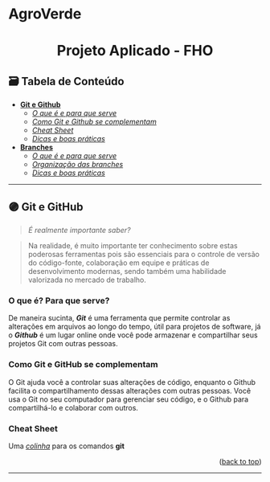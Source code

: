 # AgroVerde

<div name="readme-top">
  <h1 align=center>Projeto Aplicado - FHO</h1>
</div>

## 🗃️ Tabela de Conteúdo
- **[Git e Github](#git-e-github)**
  - *[O que é e para que serve](#o-que-e-e-pra-que-serve)*
  - *[Como Git e Github se complementam](#como-git-e-github-se-complementam)*
  - *[Cheat Sheet](#cheat-sheet)*
  - *[Dicas e boas práticas]()*
- **[Branches](#branches)**
  - *[O que é e para que serve]()*
  - *[Organização das branches]()*
  - *[Dicas e boas práticas]()*

<hr name="sobre-o-grupo-x">

## 🟣 Git e GitHub

>*É realmente importante saber?*

>Na realidade, é muito importante ter conhecimento sobre estas poderosas ferramentas pois são essenciais para o controle de versão do código-fonte, colaboração em equipe e práticas de desenvolvimento modernas, sendo também uma habilidade valorizada no mercado de trabalho.

<div name="o-que-e-e-pra-que-serve"></div>

### O que é? Para que serve?

De maneira sucinta, ***Git*** é uma ferramenta que permite controlar as alterações em arquivos ao longo do tempo, útil para projetos de software, já o ***Github*** é um lugar online onde você pode armazenar e compartilhar seus projetos Git com outras pessoas.

<div name="como-git-e-github-se-complementam"></div>

### Como Git e GitHub se complementam

O Git ajuda você a controlar suas alterações de código, enquanto o Github facilita o compartilhamento dessas alterações com outras pessoas. Você usa o Git no seu computador para gerenciar seu código, e o Github para compartilhá-lo e colaborar com outros.

<div name="cheat-sheet"></div>

### Cheat Sheet

Uma [*colinha*](./DocumentosDeApoio/GitGithubCheatSheet.md) para os comandos **git**

<p align="right">(<a href="#readme-top">back to top</a>)

<hr name="branches">

